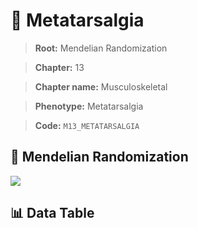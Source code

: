 # 🧪 Metatarsalgia

> **Root:** Mendelian Randomization

> **Chapter:** 13  

> **Chapter name:** Musculoskeletal

> **Phenotype:** Metatarsalgia  

> **Code:** `M13_METATARSALGIA`

## 🧬 Mendelian Randomization  

<img src="/MR/Figures/Forward/M13_METATARSALGIA.png"/>

## 📊 Data Table

<CsvTableMRF src="/MR_Data/Forward/M13_METATARSALGIA.csv"/>
